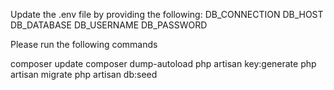 Update the .env file by providing the following:
DB_CONNECTION
DB_HOST
DB_DATABASE
DB_USERNAME
DB_PASSWORD

Please run the following commands

composer update
composer dump-autoload
php artisan key:generate
php artisan migrate
php artisan db:seed